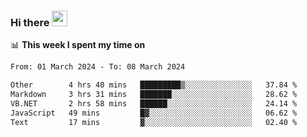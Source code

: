 ### Hi there <a href="https://www.gautamkrishnar.com/"><img src="https://media.giphy.com/media/hvRJCLFzcasrR4ia7z/giphy.gif" width="25px"></a>

📊 **This week I spent my time on**

<!--START_SECTION:waka-->

```txt
From: 01 March 2024 - To: 08 March 2024

Other        4 hrs 40 mins   █████████▒░░░░░░░░░░░░░░░   37.84 %
Markdown     3 hrs 31 mins   ███████░░░░░░░░░░░░░░░░░░   28.62 %
VB.NET       2 hrs 58 mins   ██████░░░░░░░░░░░░░░░░░░░   24.14 %
JavaScript   49 mins         █▓░░░░░░░░░░░░░░░░░░░░░░░   06.62 %
Text         17 mins         ▓░░░░░░░░░░░░░░░░░░░░░░░░   02.40 %
```

<!--END_SECTION:waka-->
